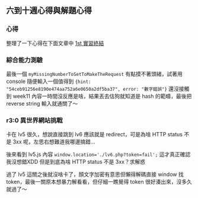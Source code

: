 ## 六到十週心得與解題心得

### 心得
整理了一下心得在下面文章中
[1st 實習終結](https://medium.com/@crowley3141/1st-%E5%AF%A6%E7%BF%92%E7%B5%82%E7%B5%90-29a28c9a56e8)

### 綜合能力測驗
最後一個 `myMissingNumberToSetToMakeTheRequest` 有點摸不著頭緒，試著用 console 隨便輸入一個值得到
`{hint: "54ceb91256e8190e474aa752a6e0650a2df5ba37", error: "數字錯誤"}`
還沒接觸到 week11 內容一時間沒反應是啥，結果丟去估狗就知道是 hash 的範疇，最後把 reverse string 輸入就通關了～

### r3:0 異世界網站挑戰 
卡在 lv5 很久，想說直接跳到 lv6 應該就是 redirect，可是為啥 HTTP status 不是 3xx 呢，左思右想難道我哪邊搞錯...

後來看到 lv5.js 內容
`window.location='./lv6.php?token=fail';`
這才真正確認我沒想錯XDD
但是到底為啥 HTTP status 不是 3xx？求解惑

過了 lv5 這關之後就沒啥卡了，顏文字加密有意思但懶得解碼直接 window 找 token，最後一關原本想暴力解看看，但仔細一瞧覺得 token 很好湊出來，沒多久就過了～

